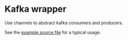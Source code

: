Kafka wrapper
=====

Use channels to abstract kafka consumers and producers.

See the [example source file](../cmd/kafka-example/main.go) for a typical usage.
